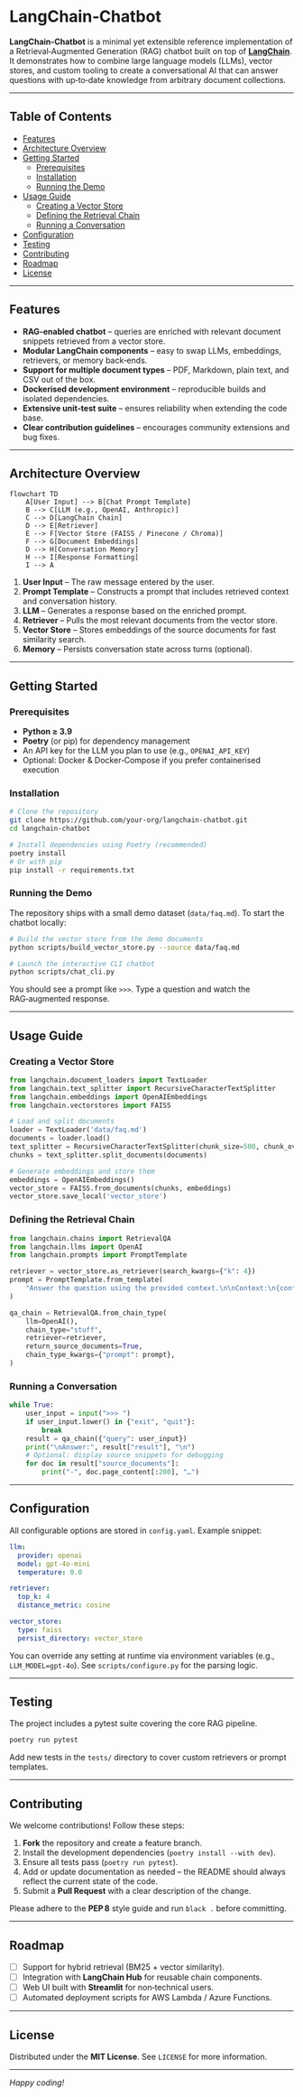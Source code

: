 # LangChain‑Chatbot

**LangChain‑Chatbot** is a minimal yet extensible reference implementation of a Retrieval‑Augmented Generation (RAG) chatbot built on top of **[LangChain](https://python.langchain.com/)**.  It demonstrates how to combine large language models (LLMs), vector stores, and custom tooling to create a conversational AI that can answer questions with up‑to‑date knowledge from arbitrary document collections.

---

## Table of Contents

- [Features](#features)
- [Architecture Overview](#architecture-overview)
- [Getting Started](#getting-started)
  - [Prerequisites](#prerequisites)
  - [Installation](#installation)
  - [Running the Demo](#running-the-demo)
- [Usage Guide](#usage-guide)
  - [Creating a Vector Store](#creating-a-vector-store)
  - [Defining the Retrieval Chain](#defining-the-retrieval-chain)
  - [Running a Conversation](#running-a-conversation)
- [Configuration](#configuration)
- [Testing](#testing)
- [Contributing](#contributing)
- [Roadmap](#roadmap)
- [License](#license)

---

## Features

- **RAG‑enabled chatbot** – queries are enriched with relevant document snippets retrieved from a vector store.
- **Modular LangChain components** – easy to swap LLMs, embeddings, retrievers, or memory back‑ends.
- **Support for multiple document types** – PDF, Markdown, plain text, and CSV out of the box.
- **Dockerised development environment** – reproducible builds and isolated dependencies.
- **Extensive unit‑test suite** – ensures reliability when extending the code base.
- **Clear contribution guidelines** – encourages community extensions and bug fixes.

---

## Architecture Overview

```mermaid
flowchart TD
    A[User Input] --> B[Chat Prompt Template]
    B --> C[LLM (e.g., OpenAI, Anthropic)]
    C --> D[LangChain Chain]
    D --> E[Retriever]
    E --> F[Vector Store (FAISS / Pinecone / Chroma)]
    F --> G[Document Embeddings]
    D --> H[Conversation Memory]
    H --> I[Response Formatting]
    I --> A
```

1. **User Input** – The raw message entered by the user.
2. **Prompt Template** – Constructs a prompt that includes retrieved context and conversation history.
3. **LLM** – Generates a response based on the enriched prompt.
4. **Retriever** – Pulls the most relevant documents from the vector store.
5. **Vector Store** – Stores embeddings of the source documents for fast similarity search.
6. **Memory** – Persists conversation state across turns (optional).

---

## Getting Started

### Prerequisites

- **Python ≥ 3.9**
- **Poetry** (or pip) for dependency management
- An API key for the LLM you plan to use (e.g., `OPENAI_API_KEY`)
- Optional: Docker & Docker‑Compose if you prefer containerised execution

### Installation

```bash
# Clone the repository
git clone https://github.com/your‑org/langchain-chatbot.git
cd langchain-chatbot

# Install dependencies using Poetry (recommended)
poetry install
# Or with pip
pip install -r requirements.txt
```

### Running the Demo

The repository ships with a small demo dataset (`data/faq.md`).  To start the chatbot locally:

```bash
# Build the vector store from the demo documents
python scripts/build_vector_store.py --source data/faq.md

# Launch the interactive CLI chatbot
python scripts/chat_cli.py
```

You should see a prompt like `>>>`.  Type a question and watch the RAG‑augmented response.

---

## Usage Guide

### Creating a Vector Store

```python
from langchain.document_loaders import TextLoader
from langchain.text_splitter import RecursiveCharacterTextSplitter
from langchain.embeddings import OpenAIEmbeddings
from langchain.vectorstores import FAISS

# Load and split documents
loader = TextLoader('data/faq.md')
documents = loader.load()
text_splitter = RecursiveCharacterTextSplitter(chunk_size=500, chunk_overlap=50)
chunks = text_splitter.split_documents(documents)

# Generate embeddings and store them
embeddings = OpenAIEmbeddings()
vector_store = FAISS.from_documents(chunks, embeddings)
vector_store.save_local('vector_store')
```

### Defining the Retrieval Chain

```python
from langchain.chains import RetrievalQA
from langchain.llms import OpenAI
from langchain.prompts import PromptTemplate

retriever = vector_store.as_retriever(search_kwargs={"k": 4})
prompt = PromptTemplate.from_template(
    "Answer the question using the provided context.\n\nContext:\n{context}\n\nQuestion: {question}\nAnswer:" 
)

qa_chain = RetrievalQA.from_chain_type(
    llm=OpenAI(),
    chain_type="stuff",
    retriever=retriever,
    return_source_documents=True,
    chain_type_kwargs={"prompt": prompt},
)
```

### Running a Conversation

```python
while True:
    user_input = input(">>> ")
    if user_input.lower() in {"exit", "quit"}:
        break
    result = qa_chain({"query": user_input})
    print("\nAnswer:", result["result"], "\n")
    # Optional: display source snippets for debugging
    for doc in result["source_documents"]:
        print("-", doc.page_content[:200], "…")
```

---

## Configuration

All configurable options are stored in `config.yaml`.  Example snippet:

```yaml
llm:
  provider: openai
  model: gpt-4o-mini
  temperature: 0.0

retriever:
  top_k: 4
  distance_metric: cosine

vector_store:
  type: faiss
  persist_directory: vector_store
```

You can override any setting at runtime via environment variables (e.g., `LLM_MODEL=gpt-4o`).  See `scripts/configure.py` for the parsing logic.

---

## Testing

The project includes a pytest suite covering the core RAG pipeline.

```bash
poetry run pytest
```

Add new tests in the `tests/` directory to cover custom retrievers or prompt templates.

---

## Contributing

We welcome contributions!  Follow these steps:

1. **Fork** the repository and create a feature branch.
2. Install the development dependencies (`poetry install --with dev`).
3. Ensure all tests pass (`poetry run pytest`).
4. Add or update documentation as needed – the README should always reflect the current state of the code.
5. Submit a **Pull Request** with a clear description of the change.

Please adhere to the **PEP 8** style guide and run `black .` before committing.

---

## Roadmap

- [ ] Support for hybrid retrieval (BM25 + vector similarity).
- [ ] Integration with **LangChain Hub** for reusable chain components.
- [ ] Web UI built with **Streamlit** for non‑technical users.
- [ ] Automated deployment scripts for AWS Lambda / Azure Functions.

---

## License

Distributed under the **MIT License**. See `LICENSE` for more information.

---

*Happy coding!*

